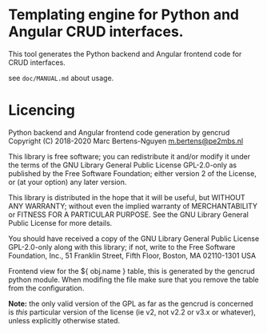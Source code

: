 # Templating engine for Python and Angular CRUD interfaces.
This tool generates the Python backend and Angular frontend code for 
CRUD interfaces.

see `doc/MANUAL.md` about usage.  

# Licencing
Python backend and Angular frontend code generation by gencrud
Copyright (C) 2018-2020 Marc Bertens-Nguyen m.bertens@pe2mbs.nl

This library is free software; you can redistribute it and/or modify
it under the terms of the GNU Library General Public License GPL-2.0-only
as published by the Free Software Foundation; either version 2 of the
License, or (at your option) any later version.

This library is distributed in the hope that it will be useful, but
WITHOUT ANY WARRANTY; without even the implied warranty of
MERCHANTABILITY or FITNESS FOR A PARTICULAR PURPOSE. See the GNU
Library General Public License for more details.

You should have received a copy of the GNU Library General Public
License GPL-2.0-only along with this library; if not, write to the
Free Software Foundation, Inc., 51 Franklin Street, Fifth Floor,
Boston, MA 02110-1301 USA

Frontend view for the ${ obj.name } table, this is generated by the
gencrud python module. When modifing the file make sure that you remove
the table from the configuration.

**Note:** the only valid version of the GPL as far as the gencrud
is concerned is _this_ particular version of the license (ie v2, not
v2.2 or v3.x or whatever), unless explicitly otherwise stated.
